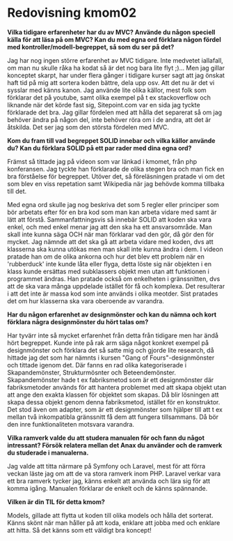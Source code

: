 ---
---
Redovisning kmom02
=========================

**Vilka tidigare erfarenheter har du av MVC? Använde du någon speciell källa för att läsa på om MVC? Kan du med egna ord förklara någon fördel med kontroller/modell-begreppet, så som du ser på det?**

Jag har nog ingen större erfarenhet av MVC tidigare. Inte medvetet iallafall, om man nu skulle råka ha kodat så är det nog bara lite flyt ;)...
Men jag gillar konceptet skarpt, har under flera gånger i tidigare kurser sagt att jag önskat haft tid på mig att sortera koden bättre, dela upp osv. Att det nu är det vi sysslar med känns kanon.
Jag använde lite olika källor, mest folk som förklarar det på youtube, samt olika exempel på t ex stackoverflow och liknande när det körde fast sig, Sitepoint.com var en sida jag tyckte förklarade det bra.
Jag gillar fördelen med att hålla det separerat så om jag behöver ändra på någon del, inte behöver röra om i de andra, att det är åtskilda. Det ser jag som den största fördelen med MVC.


**Kom du fram till vad begreppet SOLID innebar och vilka källor använde du? Kan du förklara SOLID på ett par rader med dina egna ord?**

Främst så tittade jag på videon som var länkad i kmomet, från php konferansen. Jag tyckte han förklarade de olika stegen bra och man fick en bra förståelse för begreppet.
Utöver det, så föreläsningen pratade vi om det som blev en viss repetation samt Wikipedia när jag behövde komma tillbaka till det.

Med egna ord skulle jag nog beskriva det som 5 regler eller principer som bör arbetats efter för en bra kod som man kan arbeta vidare med samt är lätt att förstå.
Sammanfattningsvis så innebär SOLID att koden ska vara enkel, och med enkel menar jag att den ska ha ett ansvarsområde. Man skall inte kunna säga OCH när man förklarar vad den gör, då gör den för mycket.
Jag nämnde att det ska gå att arbeta vidare med koden, dvs att klasserna ska kunna utökas men man skall inte kunna ändra i dem.
I videon pratade han om de olika ankorna och hur det blev ett problem när en 'rubberduck' inte kunde låta eller flyga, detta löste sig när objekten i en klass kunde ersättas med
subklassers objekt men utan att funktionen i programmet ändras.
Han pratade också om enkelheten i gränssnitten, dvs att de ska vara många uppdelade istället för få och komplexa. Det resulterar i att det inte är massa kod som inte används i olika meotder.
Sist pratades det om hur klasserna ska vara oberoende av varandra.

**Har du någon erfarenhet av designmönster och kan du nämna och kort förklara några designmönster du hört talas om?**

Har tyvärr inte så mycket erfarenhet från detta från tidigare men har ändå hört begreppet.
Kunde inte på rak arm säga något konkret exempel på designmönster och förklara det så satte mig och gjorde lite research,
då hittade jag det som har nämnts i kursen "Gang of Fours"-designmönster och tittade igenom det.
Där fanns en rad olika kategoriserade i Skapandemönster, Strukturmösnter och Beteendemönster.
Skapandemönster hade t ex fabriksmetod som är ett designmönster där fabriksmetoder används för att hantera problemet med att skapa objekt utan att ange den exakta klassen för objektet som skapas.
Då blir lösningen att skapa dessa objekt genom denna fabriksmetod, istället för en konstruktor.
Det stod även om adapter, som är ett designmönster som hjälper till att t ex mellan två inkompatibla gränssnitt få dem att fungera tillsammans.
Då bör den inre funktionaliteten motsvara varandra.

**Vilka ramverk valde du att studera manualen för och fann du något intressant? Försök relatera mellan det Anax du använder och de ramverk du studerade i manualerna.**

Jag valde att titta närmare på Symfony och Laravel, mest för att förra veckan läste jag om att de va stora ramverk inom PHP.
Laravel verkar vara ett bra ramverk tycker jag, känns enkelt att använda och lära sig för att komma igång. Manualen förklarar de enkelt och de känns spännande.


**Vilken är din TIL för detta kmom?**

Models, gillade att flytta ut koden till olika models och hålla det sorterat. Känns skönt när man håller på att koda,
enklare att jobba med och enklare att hitta. Så det känns som ett väldigt bra koncept!
